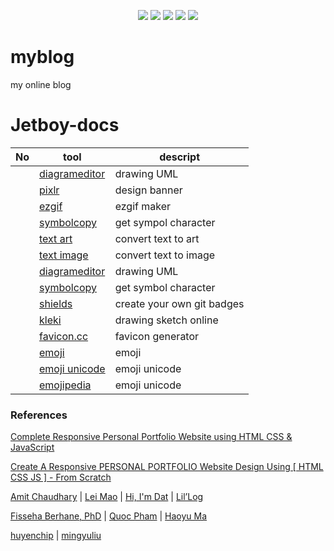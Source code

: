 <p align="center">
  <img src="https://img.shields.io/badge/-HTML5-E34F26?style=flat-square&logo=html5&logoColor=white"/>
  <img src="https://img.shields.io/badge/-CSS3-1572B6?style=flat-square&logo=css3"/>
  <img src="https://img.shields.io/badge/JavaScript-F7DF1E.svg?style=flat-square&logo=javascript&logoColor=white"/>
  <img src="https://img.shields.io/badge/MongoDB-4ea94b.svg?style=flat-square&logo=mongodb&logoColor=white"/>
  <img src="https://img.shields.io/badge/Python-14354C.svg?style=flat-square&logo=python&logoColor=white"/>
</p>

# myblog
my online blog

# Jetboy-docs

|No|tool|descript|
|---|---|---|
||[diagrameditor](https://www.diagrameditor.com/)|drawing UML|
||[pixlr](https://pixlr.com/vn/x/)|design banner|
||[ezgif](https://ezgif.com/maker)|ezgif maker|
||[symbolcopy](https://www.symbolcopy.com/)|get sympol character|
||[text art](https://patorjk.com/software/taag/#p=display&f=Graffiti&t=Type%20Something%20)|convert text to art|
||[text image](https://shields.io/](https://www.text-image.com/))|convert text to image|
||[diagrameditor](https://www.diagrameditor.com/)|drawing UML|
||[symbolcopy](https://www.symbolcopy.com/)|get symbol character|
||[shields](https://shields.io/)|create your own git badges|
||[kleki](https://kleki.com/)|drawing sketch online|
||[favicon.cc](https://www.favicon.cc/)|favicon generator|
||[emoji](https://getemoji.com/)|emoji|
||[emoji unicode](https://unicode.org/emoji/charts/full-emoji-list.html)|emoji unicode|
||[emojipedia](https://emojipedia.org/)|emoji unicode|

### References
[Complete Responsive Personal Portfolio Website using HTML CSS & JavaScript](https://www.youtube.com/watch?v=tcskp-ncN0I)

[Create A Responsive PERSONAL PORTFOLIO Website Design Using [ HTML CSS JS ] - From Scratch](https://www.youtube.com/watch?v=QtOzUABE1Z4)

[Amit Chaudhary](https://amitness.com/) | [Lei Mao](https://leimao.github.io/) | [Hi, I'm Dat](https://dat-tran.com/) | [ Lil’Log](http://lilianweng.github.io/)

[Fisseha Berhane, PhD](https://datascience-enthusiast.com/DL/dlindex.html) | [Quoc Pham](https://pbcquoc.github.io/) | [Haoyu Ma](https://www.ics.uci.edu/~haoyum3/)

[huyenchip](https://huyenchip.com/) | [mingyuliu](https://mingyuliu.net/)
